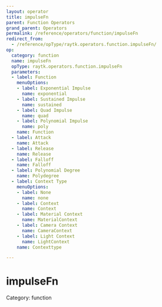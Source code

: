 ```yaml
---
layout: operator
title: impulseFn
parent: Function Operators
grand_parent: Operators
permalink: /reference/operators/function/impulseFn
redirect_from:
  - /reference/opType/raytk.operators.function.impulseFn/
op:
  category: function
  name: impulseFn
  opType: raytk.operators.function.impulseFn
  parameters:
  - label: Function
    menuOptions:
    - label: Exponential Impulse
      name: exponential
    - label: Sustained Impulse
      name: sustained
    - label: Quad Impulse
      name: quad
    - label: Polynomial Impulse
      name: poly
    name: Function
  - label: Attack
    name: Attack
  - label: Release
    name: Release
  - label: Falloff
    name: Falloff
  - label: Polynomial Degree
    name: Polydegree
  - label: Context Type
    menuOptions:
    - label: None
      name: none
    - label: Context
      name: Context
    - label: Material Context
      name: MaterialContext
    - label: Camera Context
      name: CameraContext
    - label: Light Context
      name: LightContext
    name: Contexttype

---
```


# impulseFn

Category: function

